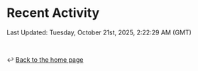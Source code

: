 # Recent Activity

<!--RECENT_ACTIVITY:start-->
<!--RECENT_ACTIVITY:end-->

<!--RECENT_ACTIVITY:last_update-->
Last Updated: Tuesday, October 21st, 2025, 2:22:29 AM (GMT)
<!--RECENT_ACTIVITY:last_update_end-->

<br>

↩️ [Back to the home page](/README.md)
